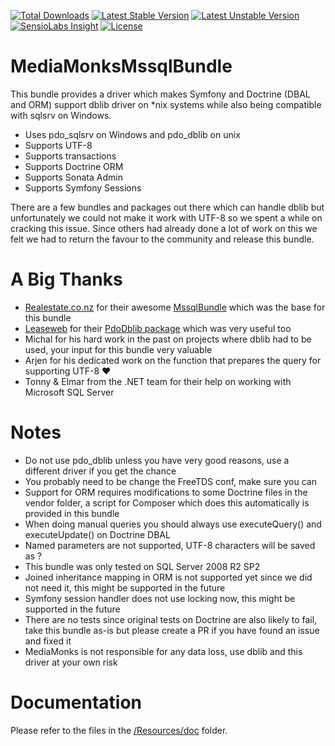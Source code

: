 [![Total Downloads](https://poser.pugx.org/mediamonks/mssql-bundle/downloads)](https://packagist.org/packages/mediamonks/mssql-bundle)
[![Latest Stable Version](https://poser.pugx.org/mediamonks/mssql-bundle/v/stable)](https://packagist.org/packages/mediamonks/mssql-bundle)
[![Latest Unstable Version](https://poser.pugx.org/mediamonks/mssql-bundle/v/unstable)](https://packagist.org/packages/mediamonks/mssql-bundle)
[![SensioLabs Insight](https://img.shields.io/sensiolabs/i/dae91dea-607a-4b55-9c10-593f5908fc5f.svg)](https://insight.sensiolabs.com/projects/dae91dea-607a-4b55-9c10-593f5908fc5f)
[![License](https://poser.pugx.org/mediamonks/mssql-bundle/license)](https://packagist.org/packages/mediamonks/mssql)

# MediaMonksMssqlBundle

This bundle provides a driver which makes Symfony and Doctrine (DBAL and ORM) support dblib driver on *nix systems while also being compatible with sqlsrv on Windows.

- Uses pdo_sqlsrv on Windows and pdo_dblib on unix
- Supports UTF-8
- Supports transactions
- Supports Doctrine ORM
- Supports Sonata Admin
- Supports Symfony Sessions

There are a few bundles and packages out there which can handle dblib but unfortunately we could not make it work with UTF-8 so we spent a while on cracking this issue. Since others had already done a lot of work on this we felt we had to return the favour to the community and release this bundle.

# A Big Thanks

- [Realestate.co.nz](http://www.realestate.co.nz/) for their awesome [MssqlBundle](https://github.com/realestateconz/MssqlBundle/) which was the base for this bundle
- [Leaseweb](https://www.leaseweb.com/) for their [PdoDblib package](https://github.com/LeaseWeb/LswDoctrinePdoDblib) which was very useful too
- Michal for his hard work in the past on projects where dblib had to be used, your input for this bundle very valuable
- Arjen for his dedicated work on the function that prepares the query for supporting UTF-8 ♥
- Tonny & Elmar from the .NET team for their help on working with Microsoft SQL Server

# Notes

- Do not use pdo_dblib unless you have very good reasons, use a different driver if you get the chance
- You probably need to be change the FreeTDS conf, make sure you can
- Support for ORM requires modifications to some Doctrine files in the vendor folder, a script for Composer which does this automatically is provided in this bundle
- When doing manual queries you should always use executeQuery() and executeUpdate() on Doctrine DBAL
- Named parameters are not supported, UTF-8 characters will be saved as ?
- This bundle was only tested on SQL Server 2008 R2 SP2
- Joined inheritance mapping in ORM is not supported yet since we did not need it, this might be supported in the future
- Symfony session handler does not use locking now, this might be supported in the future
- There are no tests since original tests on Doctrine are also likely to fail, take this bundle as-is but please create a PR if you have found an issue and fixed it
- MediaMonks is not responsible for any data loss, use dblib and this driver at your own risk

# Documentation

Please refer to the files in the [/Resources/doc](/Resources/doc) folder.

